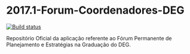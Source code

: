 # 2017.1-Forum-Coordenadores-DEG
[![Build status](https://ci.appveyor.com/api/projects/status/pti794jc2425uq2g?svg=true)](https://ci.appveyor.com/project/DaniloBarros/2017-1-forum-coordenadores-deg)

Repositório Oficial da aplicação referente ao Fórum Permanente de Planejamento e Estratégias na Graduação do DEG.
